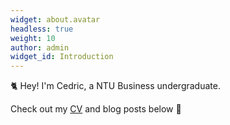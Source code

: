 ```yaml
---
widget: about.avatar
headless: true
weight: 10
author: admin
widget_id: Introduction
---
```

🐈 Hey! I'm Cedric, a NTU Business undergraduate.

Check out my [CV](/about/) and blog posts below 🌈